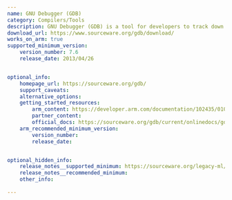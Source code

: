 ```yaml
---
name: GNU Debugger (GDB) 
category: Compilers/Tools
description: GNU Debugger (GDB) is a tool for developers to track down and fix issues in their code by letting them pause and examine how their programs run. It works with multiple programming languages to simplify the debugging process.
download_url: https://www.sourceware.org/gdb/download/
works_on_arm: true
supported_minimum_version:
    version_number: 7.6
    release_date: 2013/04/26


optional_info:
    homepage_url: https://sourceware.org/gdb/
    support_caveats:
    alternative_options:
    getting_started_resources:
        arm_content: https://developer.arm.com/documentation/102435/0100/Debugging-with-GDB
        partner_content: 
        official_docs: https://sourceware.org/gdb/current/onlinedocs/gdb.html/Installing-GDB.html#Installing-GDB
    arm_recommended_minimum_version:
        version_number: 
        release_date:


optional_hidden_info:
    release_notes__supported_minimum: https://sourceware.org/legacy-ml/gdb-announce/2013/msg00001.html
    release_notes__recommended_minimum:
    other_info: 
    
---
```

